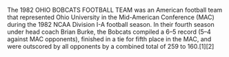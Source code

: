 The 1982 OHIO BOBCATS FOOTBALL TEAM was an American football team that represented Ohio University in the Mid-American Conference (MAC) during the 1982 NCAA Division I-A football season. In their fourth season under head coach Brian Burke, the Bobcats compiled a 6–5 record (5–4 against MAC opponents), finished in a tie for fifth place in the MAC, and were outscored by all opponents by a combined total of 259 to 160.[1][2]
